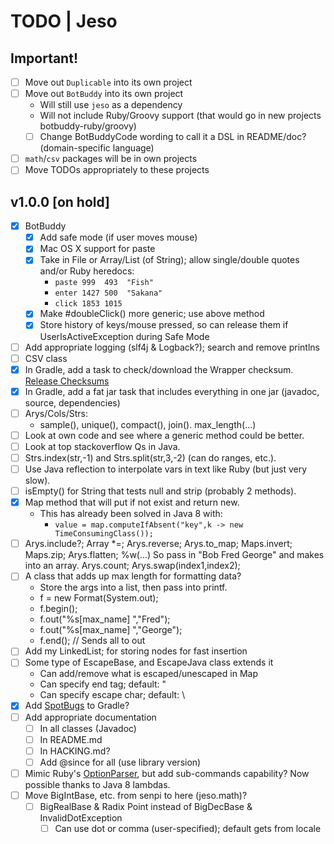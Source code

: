 # TODO | Jeso

## Important!

- [ ] Move out `Duplicable` into its own project
- [ ] Move out `BotBuddy` into its own project
    - Will still use `jeso` as a dependency
    - Will not include Ruby/Groovy support (that would go in new projects botbuddy-ruby/groovy)
    - [ ] Change BotBuddyCode wording to call it a DSL in README/doc? (domain-specific language)
- [ ] `math`/`csv` packages will be in own projects
- [ ] Move TODOs appropriately to these projects

## v1.0.0 [on hold]

- [x] BotBuddy
    - [x] Add safe mode (if user moves mouse)
    - [x] Mac OS X support for paste
    - [x] Take in File or Array/List (of String); allow single/double quotes and/or Ruby heredocs:
        - `paste 999  493  "Fish"`
        - `enter 1427 500  "Sakana"`
        - `click 1853 1015`
    - [x] Make #doubleClick() more generic; use above method
    - [x] Store history of keys/mouse pressed, so can release them if UserIsActiveException during Safe Mode
- [ ] Add appropriate logging (slf4j & Logback?); search and remove printlns
- [ ] CSV class
- [x] In Gradle, add a task to check/download the Wrapper checksum. [Release Checksums](https://gradle.org/release-checksums/)
- [x] In Gradle, add a fat jar task that includes everything in one jar (javadoc, source, dependencies)
- [ ] Arys/Cols/Strs:
    - sample(), unique(), compact(), join(). max_length(...)
- [ ] Look at own code and see where a generic method could be better.
- [ ] Look at top stackoverflow Qs in Java.
- [ ] Strs.index(str,-1) and Strs.split(str,3,-2) (can do ranges, etc.).
- [ ] Use Java reflection to interpolate vars in text like Ruby (but just very slow).
- [ ] isEmpty() for String that tests null and strip (probably 2 methods).
- [x] Map method that will put if not exist and return new.
    - This has already been solved in Java 8 with:
        - `value = map.computeIfAbsent("key",k -> new TimeConsumingClass());`
- [ ] Arys.include?; Array *=; Arys.reverse; Arys.to_map; Maps.invert; Maps.zip; Arys.flatten; %w(...) So pass in "Bob Fred George" and makes into an array. Arys.count; Arys.swap(index1,index2);
- [ ] A class that adds up max length for formatting data?
    - Store the args into a list, then pass into printf.
    - f = new Format(System.out);
    - f.begin();
    - f.out("%s[max_name] ","Fred");
    - f.out("%s[max_name] ","George");
    - f.end(); // Sends all to out
- [ ] Add my LinkedList; for storing nodes for fast insertion
- [ ] Some type of EscapeBase, and EscapeJava class extends it
     - Can add/remove what is escaped/unescaped in Map
     - Can specify end tag; default: "
     - Can specify escape char; default: \
- [x] Add [SpotBugs](https://spotbugs.github.io/) to Gradle?
- [ ] Add appropriate documentation
    - [ ] In all classes (Javadoc)
    - [ ] In README.md
    - [ ] In HACKING.md?
    - [ ] Add @since for all (use library version)
- [ ] Mimic Ruby's [OptionParser](https://ruby-doc.org/stdlib-2.6.3/libdoc/optparse/rdoc/OptionParser.html), but add sub-commands capability? Now possible thanks to Java 8 lambdas.
- [ ] Move BigIntBase, etc. from senpi to here (jeso.math)?
    - [ ] BigRealBase & Radix Point instead of BigDecBase & InvalidDotException
        - [ ] Can use dot or comma (user-specified); default gets from locale
